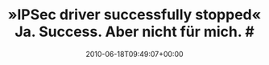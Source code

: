 ---
retweeted: false
source: <a href="http://twitter.com" rel="nofollow">Twitter Web Client</a>
entities:
  hashtags:
  - text: meh
    indices:
    - '70'
    - '74'
  symbols: []
  user_mentions: []
  urls: []
display_text_range:
- '0'
- '74'
favorite_count: '0'
id_str: '16458715638'
truncated: false
retweet_count: '0'
id: '16458715638'
created_at: Fri Jun 18 09:49:07 +0000 2010
favorited: false
full_text: "»IPSec driver successfully stopped« Ja. Success. Aber nicht für mich.
  #meh"
lang: de
tags:
- meh
- pesos/twitter
date: '2010-06-18T09:49:07+00:00'
src: https://twitter.com/bascht/status/16458715638
original_url: https://twitter.com/bascht/status/16458715638
type: twitter_tweet
text: "»IPSec driver successfully stopped« Ja. Success. Aber nicht für mich. #meh"
title: "»IPSec driver successfully stopped« Ja. Success. Aber nicht für mich. #"

---